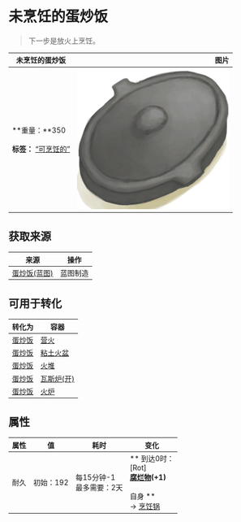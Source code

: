 # 未烹饪的蛋炒饭  
> 下一步是放火上烹饪。  
  
  未烹饪的蛋炒饭  |   图片   
 ----  |  ----:   
 **重量：**350<br><br>**标签：**	[“可烹饪的”](tag_Cookable.md)  |  <img decoding="async" src="Sprite/CookingPotClosed.png" href="a.md" style="max-width:300px;max-height:300px;">   
  
## 获取来源  
来源  |  操作  
----  |  ----  
[蛋炒饭(蓝图)](Bp_EggFriedRice.md)  |  蓝图制造  
## 可用于转化  
转化为  |  容器  
----  |  ----  
[蛋炒饭](EggFriedRice.md)  |  [营火](Campfire.md)  
[蛋炒饭](EggFriedRice.md)  |  [粘土火盆](ClayFirePit.md)  
[蛋炒饭](EggFriedRice.md)  |  [火堆](Fire.md)  
[蛋炒饭](EggFriedRice.md)  |  [瓦斯炉(开)](GasCookerOn.md)  
[蛋炒饭](EggFriedRice.md)  |  [火炉](Stove.md)  
## 属性   
属性  |  值  |  耗时  |  变化  
----  |  ----  |  ----  |  ----  
耐久  |  初始：192  |  每15分钟-1<br>最多需要：2天  |  ** 到达0时： **<br>** [Rot]  **<br>  [腐烂物](RottenRemains.md)(+1)<br><br>** 自身 **<br>→ [烹饪锅](CookingPot.md)  


<script>document.title="未烹饪的蛋炒饭 - 卡牌生存百科 Card Survival Wiki";</script>